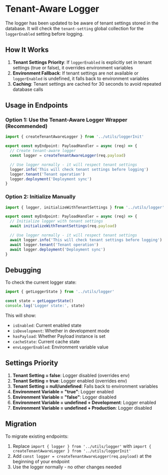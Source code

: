 # Tenant-Aware Logger

The logger has been updated to be aware of tenant settings stored in the database. It will check the `tenant-setting` global collection for the `loggerEnabled` setting before logging.

## How It Works

1. **Tenant Settings Priority**: If `loggerEnabled` is explicitly set in tenant settings (true or false), it overrides environment variables
2. **Environment Fallback**: If tenant settings are not available or `loggerEnabled` is undefined, it falls back to environment variables
3. **Caching**: Tenant settings are cached for 30 seconds to avoid repeated database calls

## Usage in Endpoints

### Option 1: Use the Tenant-Aware Logger Wrapper (Recommended)

```typescript
import { createTenantAwareLogger } from '../utils/loggerInit'

export const myEndpoint: PayloadHandler = async (req) => {
  // Create tenant-aware logger
  const logger = createTenantAwareLogger(req.payload)

  // Use logger normally - it will respect tenant settings
  logger.info('This will check tenant settings before logging')
  logger.tenant('Tenant operation')
  logger.deployment('Deployment sync')
}
```

### Option 2: Initialize Manually

```typescript
import { logger, initializeWithTenantSettings } from '../utils/logger'

export const myEndpoint: PayloadHandler = async (req) => {
  // Initialize logger with tenant settings
  await initializeWithTenantSettings(req.payload)

  // Use logger normally - it will respect tenant settings
  await logger.info('This will check tenant settings before logging')
  await logger.tenant('Tenant operation')
  await logger.deployment('Deployment sync')
}
```

## Debugging

To check the current logger state:

```typescript
import { getLoggerState } from '../utils/logger'

const state = getLoggerState()
console.log('Logger state:', state)
```

This will show:

- `isEnabled`: Current enabled state
- `isDevelopment`: Whether in development mode
- `hasPayload`: Whether Payload instance is set
- `cacheState`: Current cache state
- `envLoggerEnabled`: Environment variable value

## Settings Priority

1. **Tenant Setting = false**: Logger disabled (overrides env)
2. **Tenant Setting = true**: Logger enabled (overrides env)
3. **Tenant Setting = null/undefined**: Falls back to environment variables
4. **Environment Variable = "true"**: Logger enabled
5. **Environment Variable = "false"**: Logger disabled
6. **Environment Variable = undefined + Development**: Logger enabled
7. **Environment Variable = undefined + Production**: Logger disabled

## Migration

To migrate existing endpoints:

1. Replace `import { logger } from '../utils/logger'` with `import { createTenantAwareLogger } from '../utils/loggerInit'`
2. Add `const logger = createTenantAwareLogger(req.payload)` at the beginning of your endpoint
3. Use the logger normally - no other changes needed

